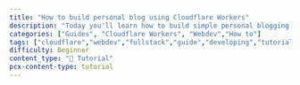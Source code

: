 ```yaml
---
title: "How to build personal blog using Cloudflare Workers"
description: "Today you'll learn how to build simple personal blogging platform using Cloudflare Infrastructure: Workers, Pages, KV and HTMLRewriter"
categories: ["Guides", "Cloudflare Workers", "Webdev","How to"]
tags: ["cloudflare","webdev","fullstack","guide","developing","tutorial","how to build blog"]
difficulty: Beginner
content_type: "📝 Tutorial"
pcx-content-type: tutorial
---
```


